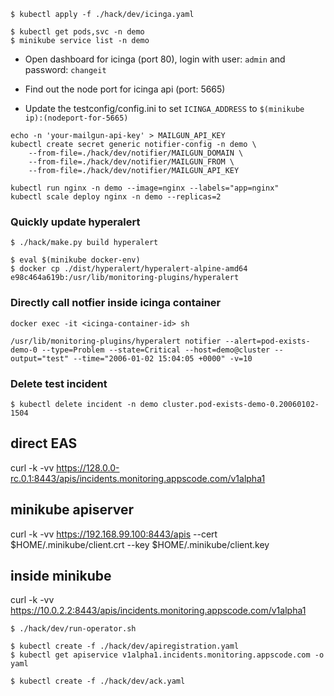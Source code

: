 ```
$ kubectl apply -f ./hack/dev/icinga.yaml

$ kubectl get pods,svc -n demo
$ minikube service list -n demo
```

- Open dashboard for icinga (port 80), login with user: `admin` and password: `changeit`

- Find out the node port for icinga api (port: 5665)
- Update the testconfig/config.ini to set `ICINGA_ADDRESS` to `$(minikube ip):(nodeport-for-5665)`

```
echo -n 'your-mailgun-api-key' > MAILGUN_API_KEY
kubectl create secret generic notifier-config -n demo \
    --from-file=./hack/dev/notifier/MAILGUN_DOMAIN \
    --from-file=./hack/dev/notifier/MAILGUN_FROM \
    --from-file=./hack/dev/notifier/MAILGUN_API_KEY
```

```
kubectl run nginx -n demo --image=nginx --labels="app=nginx"
kubectl scale deploy nginx -n demo --replicas=2
```

### Quickly update hyperalert

```
$ ./hack/make.py build hyperalert

$ eval $(minikube docker-env)
$ docker cp ./dist/hyperalert/hyperalert-alpine-amd64 e98c464a619b:/usr/lib/monitoring-plugins/hyperalert
```


### Directly call notfier inside icinga container

```
docker exec -it <icinga-container-id> sh

/usr/lib/monitoring-plugins/hyperalert notifier --alert=pod-exists-demo-0 --type=Problem --state=Critical --host=demo@cluster --output="test" --time="2006-01-02 15:04:05 +0000" -v=10
```

### Delete test incident
```
$ kubectl delete incident -n demo cluster.pod-exists-demo-0.20060102-1504
```

## direct EAS
curl -k -vv https://128.0.0-rc.0.1:8443/apis/incidents.monitoring.appscode.com/v1alpha1

## minikube apiserver
curl -k -vv https://192.168.99.100:8443/apis --cert $HOME/.minikube/client.crt --key $HOME/.minikube/client.key


## inside minikube
curl -k -vv https://10.0.2.2:8443/apis/incidents.monitoring.appscode.com/v1alpha1

```
$ ./hack/dev/run-operator.sh

$ kubectl create -f ./hack/dev/apiregistration.yaml
$ kubectl get apiservice v1alpha1.incidents.monitoring.appscode.com -o yaml
```
```
$ kubectl create -f ./hack/dev/ack.yaml
```

